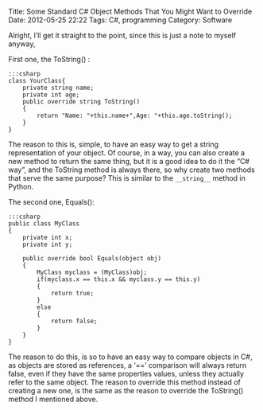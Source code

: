 Title: Some Standard C# Object Methods That You Might Want to Override
Date: 2012-05-25 22:22
Tags: C#, programming
Category: Software

Alright, I’ll get it straight to the point, since this is just a note to
myself anyway,

First one, the ToString() :

    :::csharp
    class YourClass{
        private string name;
        private int age;
        public override string ToString()
        {
            return "Name: "+this.name+",Age: "+this.age.toString();
        }
    }

The reason to this is, simple, to have an easy way to get a string
representation of your object. Of course, in a way, you can also create
a new method to return the same thing, but it is a good idea to do it
the “C# way”, and the ToString method is always there, so why create two
methods that serve the same purpose? This is similar to the
`__string__` method in Python.

The second one, Equals():

    :::csharp
    public class MyClass
    {
        private int x;
        private int y;

        public override bool Equals(object obj)
        {
            MyClass myclass = (MyClass)obj;
            if(myclass.x == this.x && myclass.y == this.y)
            {
                return true;
            }
            else
            {
                return false;
            }
        }
    }

The reason to do this, is so to have an easy way to compare objects in
C#, as objects are stored as references, a ‘==’ comparison will always
return false, even if they have the same properties values, unless they
actually refer to the same object. The reason to override this method
instead of creating a new one, is the same as the reason to override the
ToString() method I mentioned above.

